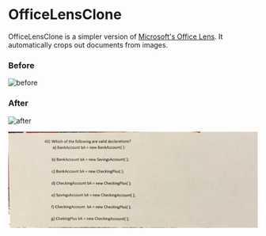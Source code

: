 # OfficeLensClone

OfficeLensClone is a simpler version of [Microsoft's Office Lens](https://play.google.com/store/apps/details?id=com.microsoft.office.officelens&hl=en). It automatically crops out documents from images.

### Before

![before](example\before.png)



### After

![after](example/after.png)



![after cropped](example/after_cropped.png)